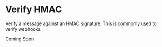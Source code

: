 # Verify HMAC
Verify a message against an HMAC signature. This is commonly used to verify webhooks.

Coming Soon